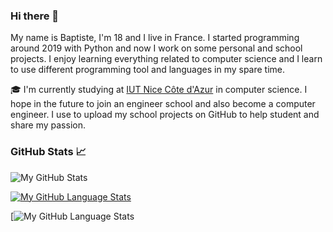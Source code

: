 ### Hi there 👋

My name is Baptiste, I'm 18 and I live in France. 
I started programming around 2019 with Python and now I work on some personal and school projects. 
I enjoy learning everything related to computer science and I learn to use different programming tool and languages in my spare time.

🎓 I'm currently studying at [IUT Nice Côte d'Azur](https://iut.univ-cotedazur.fr/) in computer science. I hope in the future to join an engineer school and also become a computer engineer. 
I use to upload my school projects on GitHub to help student and share my passion.

### GitHub Stats 📈

![My GitHub Stats](https://github-readme-stats.vercel.app/api?username=BaptisteLacroix&show_icons=true&theme=algolia)

[![My GitHub Language Stats](https://github-readme-stats.vercel.app/api/top-langs/?username=BaptisteLacroix&langs_count=5&theme=dark)](https://github.com/anuraghazra/github-readme-stats)

[![My GitHub Language Stats](https://github-readme-stats.vercel.app/api/wakatime?username=BaptisteLacroix)

<!--
**BaptisteLacroix/BaptisteLacroix** is a ✨ _special_ ✨ repository because its `README.md` (this file) appears on your GitHub profile.

Here are some ideas to get you started:

- 🔭 I’m currently working on ...
- 🌱 I’m currently learning ...
- 👯 I’m looking to collaborate on ...
- 🤔 I’m looking for help with ...
- 💬 Ask me about ...
- 📫 How to reach me: ...
- 😄 Pronouns: ...
- ⚡ Fun fact: ...
-->
